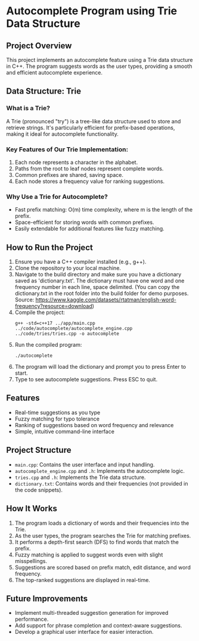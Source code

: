 # Autocomplete Program using Trie Data Structure

## Project Overview

This project implements an autocomplete feature using a Trie data structure in C++. The program suggests words as the user types, providing a smooth and efficient autocomplete experience.

## Data Structure: Trie

### What is a Trie?

A Trie (pronounced "try") is a tree-like data structure used to store and retrieve strings. It's particularly efficient for prefix-based operations, making it ideal for autocomplete functionality.

### Key Features of Our Trie Implementation:

1. Each node represents a character in the alphabet.
2. Paths from the root to leaf nodes represent complete words.
3. Common prefixes are shared, saving space.
4. Each node stores a frequency value for ranking suggestions.

### Why Use a Trie for Autocomplete?

- Fast prefix matching: O(m) time complexity, where m is the length of the prefix.
- Space-efficient for storing words with common prefixes.
- Easily extendable for additional features like fuzzy matching.

## How to Run the Project

1. Ensure you have a C++ compiler installed (e.g., g++).
2. Clone the repository to your local machine.
3. Navigate to the build directory and make sure you have a dictionary saved as 'dictionary.txt'. The dictionary must have one word and one frequency number in each line, space delimited. (You can copy the dictionary.txt in the root folder into the build folder for demo purposes. Source: https://www.kaggle.com/datasets/rtatman/english-word-frequency?resource=download)
4. Compile the project:
   ```
   g++ -std=c++17 ../app/main.cpp ../code/autocomplete/autocomplete_engine.cpp ../code/tries/tries.cpp -o autocomplete
   ```
5. Run the compiled program:
   ```
   ./autocomplete
   ```
6. The program will load the dictionary and prompt you to press Enter to start.
7. Type to see autocomplete suggestions. Press ESC to quit.

## Features

- Real-time suggestions as you type
- Fuzzy matching for typo tolerance
- Ranking of suggestions based on word frequency and relevance
- Simple, intuitive command-line interface

## Project Structure

- `main.cpp`: Contains the user interface and input handling.
- `autocomplete_engine.cpp` and `.h`: Implements the autocomplete logic.
- `tries.cpp` and `.h`: Implements the Trie data structure.
- `dictionary.txt`: Contains words and their frequencies (not provided in the code snippets).

## How It Works

1. The program loads a dictionary of words and their frequencies into the Trie.
2. As the user types, the program searches the Trie for matching prefixes.
3. It performs a depth-first search (DFS) to find words that match the prefix.
4. Fuzzy matching is applied to suggest words even with slight misspellings.
5. Suggestions are scored based on prefix match, edit distance, and word frequency.
6. The top-ranked suggestions are displayed in real-time.

## Future Improvements

- Implement multi-threaded suggestion generation for improved performance.
- Add support for phrase completion and context-aware suggestions.
- Develop a graphical user interface for easier interaction.
